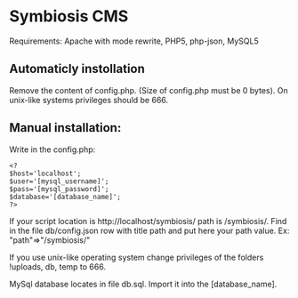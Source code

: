 # Symbiosis CMS

Requirements:
Apache with mode rewrite, PHP5, php-json, MySQL5

## Automaticly instollation

Remove the content of config.php. (Size of config.php must be 0 bytes).
On unix-like systems privileges should be 666.

## Manual installation:

Write in the config.php:

    <?
    $host='localhost';
    $user='[mysql_username]';
    $pass='[mysql_password]';
    $database='[database_name]';
    ?>

If your script location is http://localhost/symbiosis/ path is /symbiosis/.
Find in the file db/config.json row with title path and put here your path value.
Ex:
"path"=>"/symbiosis/"

If you use unix-like operating system change privileges of the folders !uploads, db, temp to 666.

MySql database locates in file db.sql. Import it into the [database_name].
